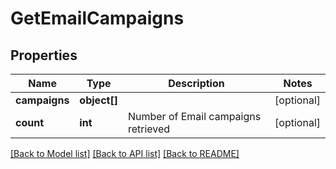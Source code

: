 # GetEmailCampaigns

## Properties
Name | Type | Description | Notes
------------ | ------------- | ------------- | -------------
**campaigns** | **object[]** |  | [optional] 
**count** | **int** | Number of Email campaigns retrieved | [optional] 

[[Back to Model list]](../../README.md#documentation-for-models) [[Back to API list]](../../README.md#documentation-for-api-endpoints) [[Back to README]](../../README.md)


